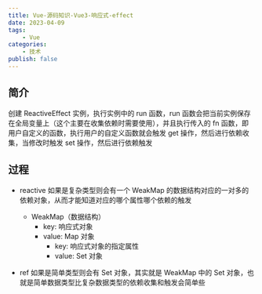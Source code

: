```yaml
---
title: Vue-源码知识-Vue3-响应式-effect
date: 2023-04-09
tags:
    - Vue
categories:
    - 技术
publish: false
---
```


## 简介

创建 ReactiveEffect 实例，执行实例中的 run 函数，run 函数会把当前实例保存在全局变量上（这个主要在收集依赖时需要使用），并且执行传入的 fn 函数，即用户自定义的函数，执行用户的自定义函数就会触发 get 操作，然后进行依赖收集，当修改时触发 set 操作，然后进行依赖触发

## 过程

-   reactive 如果是复杂类型则会有一个 WeakMap 的数据结构对应的一对多的依赖对象，从而才能知道对应的哪个属性哪个依赖的触发

    -   WeakMap（数据结构）
        -   key: 响应式对象
        -   value: Map 对象
            -   key: 响应式对象的指定属性
            -   value: Set 对象

-   ref 如果是简单类型则会有 Set 对象，其实就是 WeakMap 中的 Set 对象，也就是简单数据类型比复杂数据类型的依赖收集和触发会简单些
